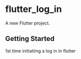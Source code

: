# flutter_log_in

A new Flutter project.

## Getting Started

1st time initiatiing a log in in flutter
